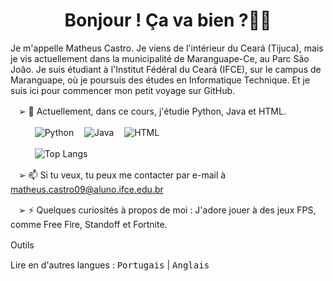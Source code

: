 <h1 align="center"> Bonjour ! Ça va bien ?👋🏼</h1>

Je m'appelle Matheus Castro. Je viens de l'intérieur du Ceará (Tijuca), mais je vis actuellement dans la municipalité de Maranguape-Ce, au Parc São João. Je suis étudiant à l'Institut Fédéral du Ceará (IFCE), sur le campus de Maranguape, où je poursuis des études en Informatique Technique. Et je suis ici pour commencer mon petit voyage sur GitHub.

ㅤ➢ 🌱 Actuellement, dans ce cours, j'étudie Python, Java et HTML.

ㅤㅤㅤ![Python](https://img.shields.io/badge/python-3670A0?style=for-the-badge&logo=python&logoColor=ffdd54)
ㅤ![Java](https://img.shields.io/badge/java-%23ED8B00.svg?style=for-the-badge&logo=openjdk&logoColor=white)
ㅤ![HTML](https://img.shields.io/badge/html-%23E34F26.svg?style=for-the-badge&logo=html5&logoColor=white)

ㅤㅤㅤ![Top Langs](https://github-readme-stats.vercel.app/api/top-langs/?username=teuzzcastro&hide_progress=true)

ㅤ➢ 📫 Si tu veux, tu peux me contacter par e-mail à matheus.castro09@aluno.ifce.edu.br

ㅤ➢ ⚡ Quelques curiosités à propos de moi : J'adore jouer à des jeux FPS, comme Free Fire, Standoff et Fortnite.

Outils
ㅤㅤㅤㅤ

Lire en d'autres langues :
<kbd>Portugais</kbd> | <kbd>Anglais</kbd>
